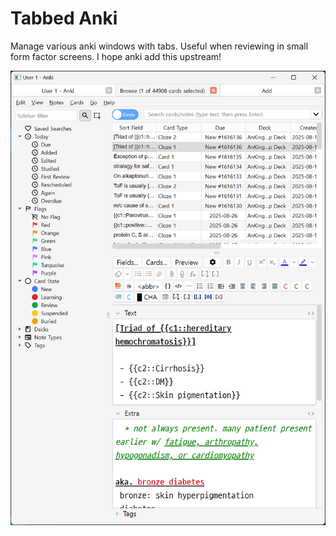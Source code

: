 # Tabbed Anki

Manage various anki windows with tabs. Useful when reviewing in small form factor screens. I hope anki add this upstream!

![example](example.png)
